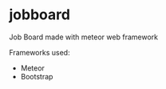 jobboard
========

Job Board made with meteor web framework

Frameworks used:

- Meteor
- Bootstrap
